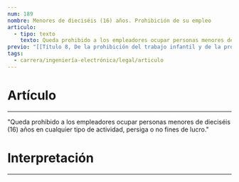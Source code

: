 ```yaml
---
num: 189
nombre: Menores de dieciséis (16) años. Prohibición de su empleo
articulo:
  - tipo: texto
    texto: Queda prohibido a los empleadores ocupar personas menores de dieciséis (16) años en cualquier tipo de actividad, persiga o no fines de lucro.
previo: "[[Título 8, De la prohibición del trabajo infantil y de la protección del trabajo adolecente|Título 8, De la prohibición del trabajo infantil y de la protección del trabajo adolecente]]"
tags:
  - carrera/ingeniería-electrónica/legal/articulo
---
```

# Artículo
---
"Queda prohibido a los empleadores ocupar personas menores de dieciséis (16) años en cualquier tipo de actividad, persiga o no fines de lucro."

# Interpretación
---
